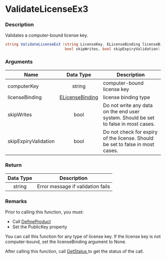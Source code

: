 # ValidateLicenseEx3

### Description

Validates a computer-bound license key.

```c#
string ValidateLicenseEx3 (string LicenseKey, ELicenseBinding licenseBinding,
                           bool skipWrites, bool skipExpiryValidation)
```

### Arguments

| Name                 |                               Data Type                               | Description                                                                         |
| -------------------- | :-------------------------------------------------------------------: | ----------------------------------------------------------------------------------- |
| computerKey          |                                 string                                | computer-bound license key                                                          |
| licenseBinding       | [ELicenseBinding](https://soraco.readme.io/reference/elicensebinding) | license binding type                                                                |
| skipWrites           |                                  bool                                 | Do not write any data on the end user system. Should be set to false in most cases. |
| skipExpiryValidation |                                  bool                                 | Do not check for expiry of the license. Should be set to false in most cases.       |

### Return

| Data Type | Description                       |
| :-------: | --------------------------------- |
|   string  | Error message if validation fails |

### Remarks

Prior to calling this function, you must:

* Call [DefineProduct](https://soraco.readme.io/reference/defineproduct)
* Set the PublicKey property

You can call this function for any type of license key. If the license key is not computer-bound, set the licenseBinding argument to None.

After calling this function, call [GetStatus ](https://soraco.readme.io/reference/getstatus)to get the status of the call.
